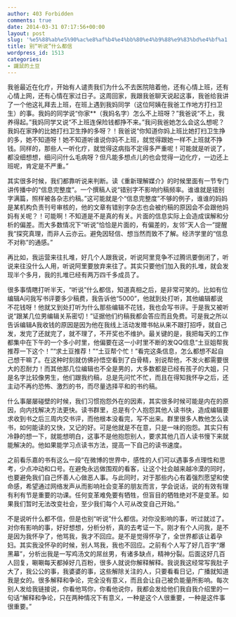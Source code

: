 ```yaml
---
author: 403 Forbidden
comments: true
date: 2014-03-31 07:17:56+00:00
layout: post
slug: '%e5%88%ab%e5%90%ac%e8%af%b4%e4%bb%80%e4%b9%88%e9%83%bd%e4%bf%a1'
title: 别“听说”什么都信
wordpress_id: 1513
categories:
- 鼹鼠的土豆
---
```

我爸最近在化疗，开始有人谴责我们为什么不去医院陪着他，还有心情上班，还有心情上网，还有心情在家过日子。这周回家，我跟我爸聊天说起这事，我爸给我讲了一个他这礼拜去上班，在班上遇到我妈同学（这位阿姨在我爸工作地方打扫卫生）的事。我妈的同学说“你家**（我妈名字）怎么不上班呀？”我爸说“不上，我养得起。”我妈同学又说“不上班连保险钱都挣不来。”我问我爸她怎么会这么想呢？我妈在家挣的比她打扫卫生挣的多呀？！我爸说“你知道你妈上班比她打扫卫生挣的多，她不知道呀！她不知道听谁说你妈不上班，就觉得跟她一样不上班就不挣钱。同样的，那些人一听化疗，就觉得这病指不定得多严重呢！可能就是听说了，都没细想想，细问问什么毛病呀？但凡能多想点儿的也会觉得一边化疗，一边还上班呢，肯定是不严重。”

其实很多时候，我们都靠听说来判断。读《重新理解媒介》的时候里面有一节专门讲传播中的“信息完整度”。一个撰稿人说“错别字不影响约稿频率。谁谁就是错别字满篇，照样被各杂志约稿。”这可能就是个“信息完整度”不够的例子，谁谁的妈妈是某机构负责刊号审核的，他的文章有错别字杂志也会被约稿的原因会不会跟他妈妈有关呢？！可能啊！不知道是不是真的有关。片面的信息实际上会造成误解和分析的偏差。而大多数情况下“听说”恰恰是片面的，有偏差的，友邻“天人合一”提醒我“探究真理，而非人云亦云。避免因轻信、想当然而致不了解。经济学里的“信息不对称”的通感。”

再比如，我运营来往扎堆，好几个人跟我说，听说阿里竞争不过腾讯要倒闭了，听说来往没什么人用，听说阿里要放弃来往了。其实只要他们加入我的扎堆，就会发现半个多月，我的扎堆已经有两万四千多成员了。

很多事情瞎打听半天，“听说”什么都信，知道真相之后，是非常可笑的。比如有位编辑A问我写书评要多少稿费，我告诉他“5000”，他就到处打听，其他编辑都说不花钱呀！他就又到处打听为什么那些编辑不花钱，我也会写书评。于是我又被听说“跟某几位男编辑关系密切！”证据他们约稿我都会答应而且免费。可是我之所以告诉编辑A我收钱的原因是因为他在我线上活动发赠书帖从来不跟打招呼，就自己发，发完了还就完了，就不理了，不开奖也不维护。最关键的是，我把每天的工作都集中在下午的一个多小时里，他偏要在这一小时里不断的发QQ信息“土豆姐帮我推荐一下这个！”“求土豆推荐！”“土豆帮个忙！”看完这条信息，怎么都想不起自己想干嘛了。在这种时刻就仿佛孙悟空看到了白骨精，别说帮他，不发火都需要很大的忍耐力！而其他那几位编辑也不全是男的，大多数都是已经有孩子的大姐，只是名字比较像男生，他们跟我约稿，总是先问忙不忙，而且在得知我怀孕之后，还主动不再约恐怖、激烈的书，而尽量选择平和的书约稿。

什么事屡屡碰壁的时候，我们习惯抱怨外在的因素，其实很多时候可能是内在的原因，向内找解决方法更快。读书群里，总是有个人抱怨其他人读书快，造成编辑要求收到书之后三周内交书评，而他根本没看完，写不出来。群里很多人教他怎么读书，如何能读的又快，又记的好。可是他就是不在意，只是一味的抱怨。其实只有冷静的想一下，就能想明白，这事不是他抱怨别人，要求其他几百人读书慢下来就能解决的。他如果能学习点读书方法，提高一下自己的读书速度。

之前看乐嘉的书有这么一段“在微博的世界中，感性的人们可以遇事多点理性和思考，少点冲动和口号。在避免永远做围观的看客，让这个社会越来越冷漠的同时，也要避免我们自己怀善人心做恶人事。与此同时，对于那些内心有着强烈愿望和使命感，希望通过网络发声从而影响社会变革的朋友而言，学会说话，说的有效有理有利有节是重要的功课。任何变革难免要有牺牲，但盲目的牺牲绝对不是变革。如果我们暂时无法改变社会，至少我们每个人可从改变自己开始。”

不是说听什么都不信，但是也别“听说”什么都信。对你没影响的事，听过就过了。对你有影响的事，好好想想，分析分析，真的去考证一下。刚才有个人问我，是不是因为我怀孕了，他骂我，我才不回应。是不是觉得怀孕了，全世界都该让着孕妇。其实我没怀孕的时候，别人骂我，我也不回应。之前有个人写了好几百字“爆黑幕”，分析出我是一写鸡汤文的屌丝男，有诸多缺点，精神分裂。后面这好几百人回复，唰唰每天都掉好几百粉，很多人就说你解释解释。我说我这经常写我肚子大了，我公公的事，我婆婆的事，这些解除关注的人，只要看看日记，广播就知道我是女的。很多解释和争论，完全没有意义，而且会让自己被负能量所影响。每次别人发给我链接说，你看他骂你，你看他说你，我都会发给他们我自我介绍里的一句话“解释和争论，只在两种情况下有意义，一种是这个人很重要，一种是这件事很重要。” 
